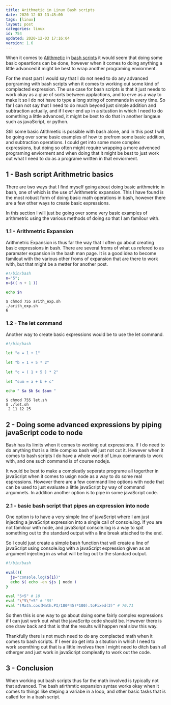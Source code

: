 ```yaml
---
title: Arithmetic in Linux Bash scripts
date: 2020-12-03 13:45:00
tags: [linux]
layout: post
categories: linux
id: 754
updated: 2020-12-03 17:16:04
version: 1.6
---
```


When it comes to [Atithmetic](https://ryanstutorials.net/bash-scripting-tutorial/bash-arithmetic.php) in [bash scripts](/2020/11/27/bash-scripts/) it would seem that doing some basic opeartions can be done, however when it comes to doing anything a little advanced it might be best to wrap another programing enviorment.

For the most part I would say that I do not need to do any advanced porgraming with bash scripts when it comes to working out some kind of complacted expression. The use case for bash scripts is that it just needs to work okay as a glue of sorts between applactions, and to erve as a way to make it so i do not have to type a long string of commands in every time. So far I can not say that I need to do much beyond just simple addition and subtraction actually, and if I ever end up in a situstion in which I need to do something a little advanced, it might be best to do that in another langaue such as javaScript, or python.

Still some basic Atithmetic is possible with bash alone, and in this post I will be going over some basic examples of how to prefrom some basic addition, and subtraction operations. I could get into some more complex expressions, but doing so often might require wrapping a more advenced programing enviorment and when doing that it might be best to just work out what I need to do as a programe written in that enviorment.

<!-- more -->

## 1 - Bash script Arithmetric basics

There are two ways that I find myself going about doing basic arithmetric in bash, one of which is the use of Arithmetric expansion. This I have found is the most robust form of doing basic math operations in bash, however there are a few other ways to create basic expressions.

In this section I will just be going over some very basic examples of arithmetric using the various methods of doing so that I am familour with.

### 1.1 - Arithmetric Expansion

Arithmetric Expansion is thus far the way that I often go about creating basic expressions in bash. There are several froms of what us refered to as paramater expansion in the bash man page. It is a good idea to become familout with the various other froms of expansion that are there to work with, but that might be a metter for another post.

```bash
#!/bin/bash
n="5";
n=$(( n + 1 ))
 
echo $n
```

```
$ chmod 755 arith_exp.sh
./arith_exp.sh
6
```

### 1.2 - The let command

Another way to create basic expressions would be to use the let command.

```bash
#!/bin/bash
 
let "a = 1 + 1"
 
let "b = 1 + 5 * 2"
 
let "c = ( 1 + 5 ) * 2"
 
let "sum = a + b + c"
 
echo " $a $b $c $sum "
```

```
$ chmod 755 let.sh
$ ./let.sh
 2 11 12 25
```

## 2 - Doing some advanced expressions by piping javaScript code to node

Bash has its limits when it comes to working out expressions. If I do need to do anything that is a little complex bash will just not cut it. However when it comes to bash scripts I do have a whole world of Linux commands to work with, and one such command is of course nodejs.

It would be best to make a compleatly seperate programe all togerther in javaScript when it comes to usign node as a way to do some real espressions. However there are a few command line options with node that can be used to just evaluate a little javaScript by way of command argumnets. In addition another option is to pipe in some javaScript code.

### 2.1 - basic bash script that pipes an expression into node

One option is to have a very simple line of javaScript where I am just injecting a javaScript expression into a single call of console.log. If you are not familour with node, and javaScript console.log is a way to spit something out to the standard output with a line break attached to the end.

So I could just create a simple bash function that will create a line of javaScript using console.log with a javaScript expression given as an argument injecting in as what will be log out to the standard output.

```bash
#!/bin/bash
 
eval(){
  js="console.log(${1})"
  echo $( echo -en $js | node )
}
 
eval "5+5" # 10
eval "\"5\"+5" # '55'
eval "(Math.cos(Math.PI/180*45)*100).toFixed(2)" # 70.71
```

So then this is one way to go about doing some fairly complex expressions if I can just work out what the javaScritp code should be. However there is one draw back and that is that the results will happen real slow this way.

Thankfully there is not much need to do any complacted math when it comes to bash scripts. If I ever do get into a sitsution in which I need to work soemthing out that is a little involves then I might need to ditch bash all otherger and just work in javaScript compleatly to work out the code.

## 3 - Conclusion

When working out bash scripts thus far the math involved is typically not that advanced. The bash atirthmtic expansion syntax works okay when it comes to things like steping a variabe in a loop, and other basic tasks that is called for in a bash script.
